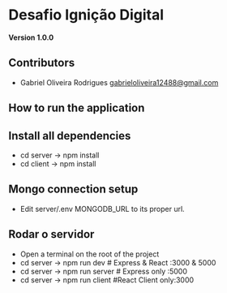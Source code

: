 # Desafio Ignição Digital

**Version 1.0.0**

## Contributors

- Gabriel Oliveira Rodrigues <gabrieloliveira12488@gmail.com>

## How to run the application

## Install all dependencies
- cd server -> npm install
- cd client -> npm install

## Mongo connection setup

- Edit server/.env MONGODB_URL to its proper url.

## Rodar o servidor 
- Open a terminal on the root of the project
- cd server -> npm run dev # Express & React :3000 & 5000 
- cd server -> npm run server # Express only :5000
- cd server -> npm run client #React Client only:3000

